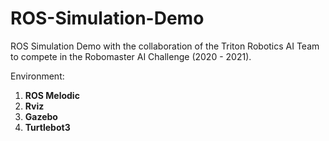 # ROS-Simulation-Demo

ROS Simulation Demo with the collaboration of the Triton Robotics AI Team to compete in the Robomaster AI Challenge (2020 - 2021).

Environment:

1. **ROS Melodic**
2. **Rviz**
3. **Gazebo**
4. **Turtlebot3**
